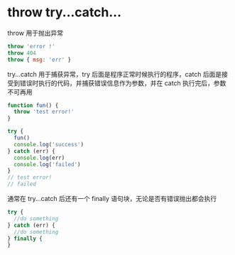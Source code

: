 # throw try...catch...

throw 用于抛出异常

```js
throw 'error !'
throw 404
throw { msg: 'err' }
```

try...catch 用于捕获异常，try 后面是程序正常时候执行的程序，catch 后面是接受到错误时执行的代码，并捕获错误信息作为参数，并在 catch 执行完后，参数不可再用

```js
function fun() {
  throw 'test error!'
}

try {
  fun()
  console.log('success')
} catch (err) {
  console.log(err)
  console.log('failed')
}
// test error!
// failed
```

通常在 try...catch 后还有一个 finally 语句块，无论是否有错误抛出都会执行

```js
try {
  //do something
} catch (err) {
  //do something
} finally {
}
```
